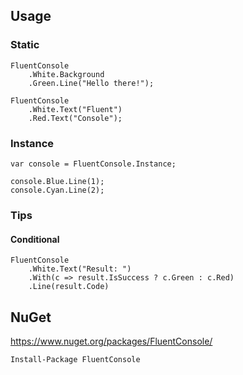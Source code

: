 ## Usage

### Static

    FluentConsole
	    .White.Background
        .Green.Line("Hello there!");
    
    FluentConsole
	    .White.Text("Fluent")
        .Red.Text("Console");

### Instance

    var console = FluentConsole.Instance;
    
    console.Blue.Line(1);
    console.Cyan.Line(2);

### Tips

#### Conditional

    FluentConsole
	    .White.Text("Result: ")
        .With(c => result.IsSuccess ? c.Green : c.Red)
        .Line(result.Code)

## NuGet
https://www.nuget.org/packages/FluentConsole/

    Install-Package FluentConsole
